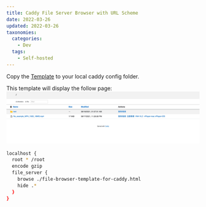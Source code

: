 ```yaml
---
title: Caddy File Server Browser with URL Scheme
date: 2022-03-26
updated: 2022-03-26
taxonomies:
  categories:
    - Dev
  tags:
    - Self-hosted
---
```


Copy the [Template](https://gist.github.com/theowenyoung/e09cb6e2c59f247fdc3f4e6fe4401481) to your local caddy config folder.

This template will display the follow page:
![screenshot](./caddy-file-template-screenshot.png)

```bash
localhost {
  root * /root
  encode gzip
  file_server {
    browse ./file-browser-template-for-caddy.html
    hide .*
  }
}
```
